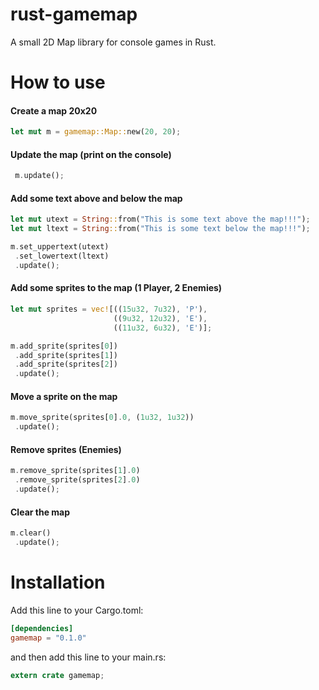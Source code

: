 # rust-gamemap
A small 2D Map library for console games in Rust.

# How to use
#### Create a map 20x20
```rust
let mut m = gamemap::Map::new(20, 20);
```
#### Update the map (print on the console)
```rust
 m.update();
```
#### Add some text above and below the map
```rust
let mut utext = String::from("This is some text above the map!!!");
let mut ltext = String::from("This is some text below the map!!!");

m.set_uppertext(utext)
 .set_lowertext(ltext)
 .update();
```
#### Add some sprites to the map (1 Player, 2 Enemies)
```rust
let mut sprites = vec![((15u32, 7u32), 'P'),
                       ((9u32, 12u32), 'E'),
                       ((11u32, 6u32), 'E')];

m.add_sprite(sprites[0])
 .add_sprite(sprites[1])
 .add_sprite(sprites[2])
 .update();
```
#### Move a sprite on the map
```rust
m.move_sprite(sprites[0].0, (1u32, 1u32))
 .update();
```
#### Remove sprites (Enemies)
```rust
m.remove_sprite(sprites[1].0)
 .remove_sprite(sprites[2].0)
 .update();
```
#### Clear the map
```rust
m.clear()
 .update();
```

# Installation

Add this line to your Cargo.toml:

```toml
[dependencies]
gamemap = "0.1.0"
```

and then add this line to your main.rs:

```rust
extern crate gamemap;
```
